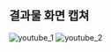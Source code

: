 ## 결과물 화면 캡쳐

![youtube_1](https://user-images.githubusercontent.com/24283418/89276855-17ff0100-d67f-11ea-9bba-0613c2e3298f.JPG)
![youtube_2](https://user-images.githubusercontent.com/24283418/89276859-19302e00-d67f-11ea-83ac-e7b6217bd834.JPG)
